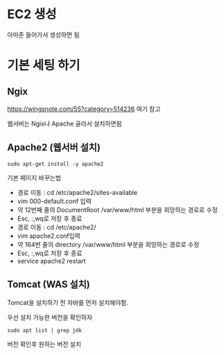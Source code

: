 # EC2 생성

아마존 들어가서 생성하면 됨


# 기본 세팅 하기

## Ngix
https://wingsnote.com/55?category=514236 여기 참고

웹서버는 Ngix나 Apache 골라서 설치하면됨

## Apache2 (웹서버 설치)

``` console
sudo apt-get install -y apache2 
```

기본 페이지 바꾸는법

- 경로 이동 : cd /etc/apache2/sites-available
- vim 000-default.conf 입력
- 약 12번째 줄의 DocumentRoot /var/www/html 부분을 희망하는 경로로 수정
- Esc, :,wq로 저장 후 종료
- 경로 이동 : cd /etc/apache2/
- vim apache2.conf입력
- 약 164번 줄의 directory /var/www/html 부분을 희망하는 경로로 수정
- Esc, :,wq로 저장 후 종료
- service apache2 restart

## Tomcat (WAS 설치)

Tomcat을 설치하기 전 자바를 먼저 설치해야함.

우선 설치 가능한 버전을 확인하자

```console
sudo apt list | grep jdk

```

버전 확인후 원하는 버전 설치




